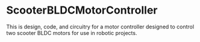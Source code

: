 # ScooterBLDCMotorController
This is design, code, and circuitry for a motor controller designed to control two scooter BLDC motors for use in robotic projects.
